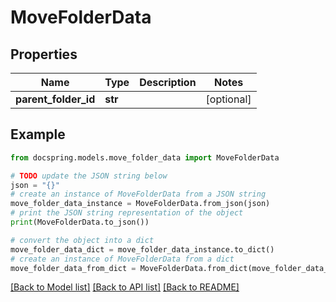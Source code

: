 # MoveFolderData


## Properties

Name | Type | Description | Notes
------------ | ------------- | ------------- | -------------
**parent_folder_id** | **str** |  | [optional] 

## Example

```python
from docspring.models.move_folder_data import MoveFolderData

# TODO update the JSON string below
json = "{}"
# create an instance of MoveFolderData from a JSON string
move_folder_data_instance = MoveFolderData.from_json(json)
# print the JSON string representation of the object
print(MoveFolderData.to_json())

# convert the object into a dict
move_folder_data_dict = move_folder_data_instance.to_dict()
# create an instance of MoveFolderData from a dict
move_folder_data_from_dict = MoveFolderData.from_dict(move_folder_data_dict)
```
[[Back to Model list]](../README.md#documentation-for-models) [[Back to API list]](../README.md#documentation-for-api-endpoints) [[Back to README]](../README.md)


